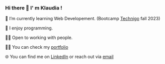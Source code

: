 ### Hi there 👋 I' m Klaudia !


 🌱 I’m currently learning Web Developement. (Bootcamp [Technigo](https://www.technigo.io/) fall 2023)
 
 🥑 I enjoy programming.
 
 🙌🏻 Open to working with people.

 👩‍💻 You can check my [portfolio](https://imaginative-froyo-748def.netlify.app/)

 🌐 You can find me on [LinkedIn](https://www.linkedin.com/in/klaudiawroblewska0410/) or reach out via [email](mailto:kwroblewska0410@gmail.com)


